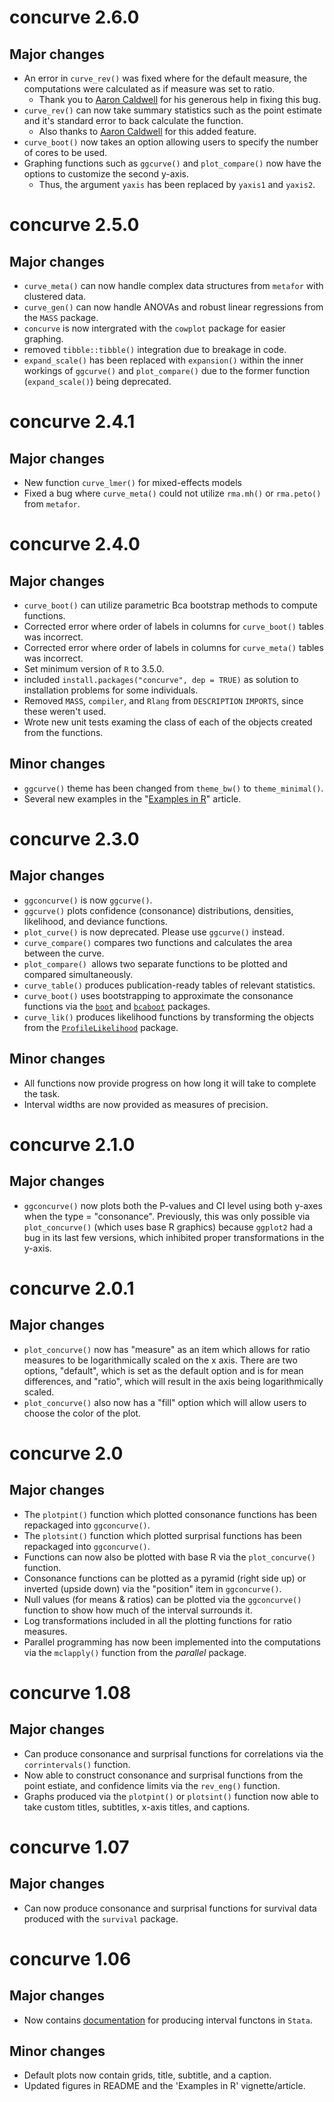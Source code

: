 # concurve 2.6.0

## Major changes 
* An error in `curve_rev()` was fixed where for the default measure, the computations were calculated as if measure was set to ratio.
  - Thank you to [Aaron Caldwell](https://twitter.com/ExPhysStudent) for his generous help in fixing this bug. 
* `curve_rev()` can now take summary statistics such as the point estimate and it's standard error to back calculate the function. 
  - Also thanks to [Aaron Caldwell](https://twitter.com/ExPhysStudent) for this added feature.
* `curve_boot()` now takes an option allowing users to specify the number of cores to be used. 
* Graphing functions such as `ggcurve()` and `plot_compare()` now have the options to customize the second y-axis.
  - Thus, the argument `yaxis` has been replaced by `yaxis1` and `yaxis2`.

# concurve 2.5.0

## Major changes 
* `curve_meta()` can now handle complex data structures from `metafor` with clustered data.
* `curve_gen()` can now handle ANOVAs and robust linear regressions from the `MASS` package.
* `concurve` is now intergrated with the `cowplot` package for easier graphing. 
* removed `tibble::tibble()` integration due to breakage in code. 
* `expand_scale()` has been replaced with `expansion()` within the inner workings of `ggcurve()` and `plot_compare()` due to the former function (`expand_scale()`) being deprecated.


# concurve 2.4.1

## Major changes 
* New function `curve_lmer()` for mixed-effects models 
* Fixed a bug where `curve_meta()` could not utilize `rma.mh()` or `rma.peto()` from `metafor`.

# concurve 2.4.0

## Major changes 
* `curve_boot()` can utilize parametric Bca bootstrap methods to compute functions.
* Corrected error where order of labels in columns for `curve_boot()` tables was incorrect.
* Corrected error where order of labels in columns for `curve_meta()` tables was incorrect.
* Set minimum version of `R` to 3.5.0.
* included `install.packages("concurve", dep = TRUE)` as solution to installation problems for some individuals. 
* Removed `MASS`, `compiler`, and `Rlang` from `DESCRIPTION` `IMPORTS`, since these weren't used.
* Wrote new unit tests examing the class of each of the objects created from the functions. 


## Minor changes 
* `ggcurve()` theme has been changed from `theme_bw()` to `theme_minimal()`.
* Several new examples in the "[Examples in R](https://data.lesslikely.com/concurve/articles/examples.html)" article.


# concurve 2.3.0

## Major changes 
* `ggconcurve()` is now `ggcurve()`.
* `ggcurve()` plots confidence (consonance) distributions, densities, likelihood, and deviance functions. 
* `plot_curve()` is now deprecated. Please use `ggcurve()` instead. 
* `curve_compare()` compares two functions and calculates the area between the curve. 
* `plot_compare() `allows two separate functions to be plotted and compared simultaneously.
* `curve_table()` produces publication-ready tables of relevant statistics.
* `curve_boot()` uses bootstrapping to approximate the consonance functions via the [`boot`](https://cran.r-project.org/package=boot) and [`bcaboot`](https://cran.r-project.org/package=bcaboot) packages. 
* `curve_lik()` produces likelihood functions by transforming the objects from the [`ProfileLikelihood`](https://cran.r-project.org/package=ProfileLikelihood) package.

## Minor changes 

* All functions now provide progress on how long it will take to complete the task.
* Interval widths are now provided as measures of precision. 

# concurve 2.1.0

## Major changes 
* `ggconcurve()` now plots both the P-values and CI level using both y-axes when the type = "consonance". Previously, this was only possible via `plot_concurve()` (which uses base R graphics) because `ggplot2` had a bug in its last few versions, which inhibited proper transformations in the y-axis. 

# concurve 2.0.1

## Major changes 

* `plot_concurve()` now has "measure" as an item which allows for ratio measures to be logarithmically scaled on the x axis. There are two options, "default", which is set as the default option and is for mean differences, and "ratio", which will result in the axis being logarithmically scaled. 
* `plot_concurve()` also now has a "fill" option which will allow users to choose the color of the plot.


# concurve 2.0

## Major changes 

* The `plotpint()` function which plotted consonance functions has been repackaged into `ggconcurve()`.
* The `plotsint()` function which plotted surprisal functions has been repackaged into `ggconcurve()`.
* Functions can now also be plotted with base R via the `plot_concurve()` function.
* Consonance functions can be plotted as a pyramid (right side up) or inverted (upside down) via the "position" item in `ggconcurve()`.
* Null values (for means & ratios) can be plotted via the `ggconcurve()` function to show how much of the interval surrounds it.
* Log transformations included in all the plotting functions for ratio measures. 
* Parallel programming has now been implemented into the computations via the `mclapply()` function from the *parallel* package.  


# concurve 1.08

## Major changes

* Can produce consonance and surprisal functions for correlations via the `corrintervals()` function.
* Now able to construct consonance and surprisal functions from the point estiate, and confidence limits via the `rev_eng()` function.
* Graphs produced via the `plotpint()` or `plotsint()` function now able to take custom titles, subtitles, x-axis titles, and captions.

# concurve 1.07

## Major changes

* Can now produce consonance and surprisal functions for survival data produced with the `survival` package.

# concurve 1.06

## Major changes

* Now contains [documentation](https://data.lesslikely.com/concurve/articles/stata.html) for producing interval functons in `Stata`.

## Minor changes

* Default plots now contain grids, title, subtitle, and a caption. 
* Updated figures in README and the 'Examples in R' vignette/article.
